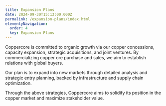 ```yaml
---
title: Expansion Plans
date: 2024-09-30T15:13:00.000Z
permalink: /expansion-plans/index.html
eleventyNavigation:
  order: 4
  key: Expansion Plans
---
```

Coppercore is committed to organic growth via our copper concessions, capacity expansion, strategic acquisitions, and joint ventures. By commercializing copper ore purchase and sales, we aim to establish relations with global buyers.

Our plan is to expand into new markets through detailed analysis and strategic entry planning, backed by infrastructure and supply chain optimization.

Through the above strategies, Coppercore aims to solidify its position in the copper market and maximize stakeholder value.
